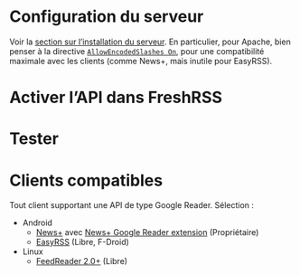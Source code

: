 # Configuration du serveur

Voir la [section sur l’installation du serveur](01_Installation.md).
En particulier, pour Apache, bien penser à la directive [`AllowEncodedSlashes On`](http://httpd.apache.org/docs/trunk/mod/core.html#allowencodedslashes),
pour une compatibilité maximale avec les clients (comme News+, mais inutile pour EasyRSS).

# Activer l’API dans FreshRSS


# Tester


# Clients compatibles

Tout client supportant une API de type Google Reader. Sélection :

* Android
	* [News+](https://play.google.com/store/apps/details?id=com.noinnion.android.newsplus) avec [News+ Google Reader extension](https://play.google.com/store/apps/details?id=com.noinnion.android.newsplus.extension.google_reader) (Propriétaire)
	* [EasyRSS](https://github.com/Alkarex/EasyRSS) (Libre, F-Droid)
* Linux
	* [FeedReader 2.0+](https://jangernert.github.io/FeedReader/) (Libre)
